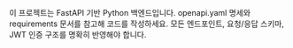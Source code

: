 <!-- Use this file to provide workspace-specific custom instructions to Copilot. For more details, visit https://code.visualstudio.com/docs/copilot/copilot-customization#_use-a-githubcopilotinstructionsmd-file -->

이 프로젝트는 FastAPI 기반 Python 백엔드입니다. openapi.yaml 명세와 requirements 문서를 참고해 코드를 작성하세요. 모든 엔드포인트, 요청/응답 스키마, JWT 인증 구조를 명확히 반영해야 합니다.
